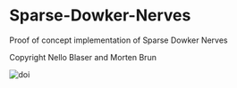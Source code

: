 # Sparse-Dowker-Nerves
Proof of concept implementation of Sparse Dowker Nerves

Copyright Nello Blaser and Morten Brun

![doi](https://zenodo.org/badge/120829995.svg)
